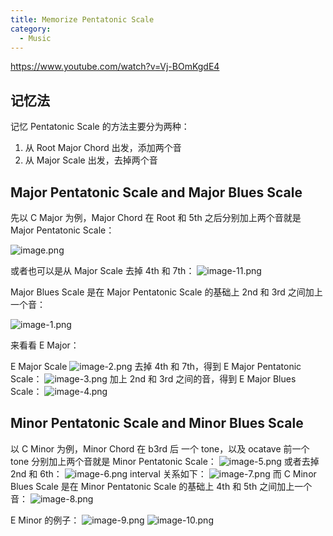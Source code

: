 ```yaml
---
title: Memorize Pentatonic Scale
category:
  - Music
---
```


https://www.youtube.com/watch?v=Vj-BOmKgdE4

## 记忆法

记忆 Pentatonic Scale 的方法主要分为两种：

1. 从 Root Major Chord 出发，添加两个音
2. 从 Major Scale 出发，去掉两个音

## Major Pentatonic Scale and Major Blues Scale

先以 C Major 为例，Major Chord 在 Root 和 5th 之后分别加上两个音就是 Major Pentatonic Scale：

![image.png](/images/Pub_Note_MemorizePentatonicScale/image.png)

或者也可以是从 Major Scale 去掉 4th 和 7th：
![image-11.png](/images/Pub_Note_MemorizePentatonicScale/image-11.png)

Major Blues Scale 是在 Major Pentatonic Scale 的基础上 2nd 和 3rd 之间加上一个音：

![image-1.png](/images/Pub_Note_MemorizePentatonicScale/image-1.png)

来看看 E Major：

E Major Scale
![image-2.png](/images/Pub_Note_MemorizePentatonicScale/image-2.png)
去掉 4th 和 7th，得到 E Major Pentatonic Scale：
![image-3.png](/images/Pub_Note_MemorizePentatonicScale/image-3.png)
加上 2nd 和 3rd 之间的音，得到 E Major Blues Scale：
![image-4.png](/images/Pub_Note_MemorizePentatonicScale/image-4.png)

## Minor Pentatonic Scale and Minor Blues Scale

以 C Minor 为例，Minor Chord 在 b3rd 后 一个 tone，以及 ocatave 前一个 tone 分别加上两个音就是 Minor Pentatonic Scale：
![image-5.png](/images/Pub_Note_MemorizePentatonicScale/image-5.png)
或者去掉 2nd 和 6th：
![image-6.png](/images/Pub_Note_MemorizePentatonicScale/image-6.png)
interval 关系如下：
![image-7.png](/images/Pub_Note_MemorizePentatonicScale/image-7.png)
而 C Minor Blues Scale 是在 Minor Pentatonic Scale 的基础上 4th 和 5th 之间加上一个音：
![image-8.png](/images/Pub_Note_MemorizePentatonicScale/image-8.png)

E Minor 的例子：
![image-9.png](/images/Pub_Note_MemorizePentatonicScale/image-9.png)
![image-10.png](/images/Pub_Note_MemorizePentatonicScale/image-10.png)
